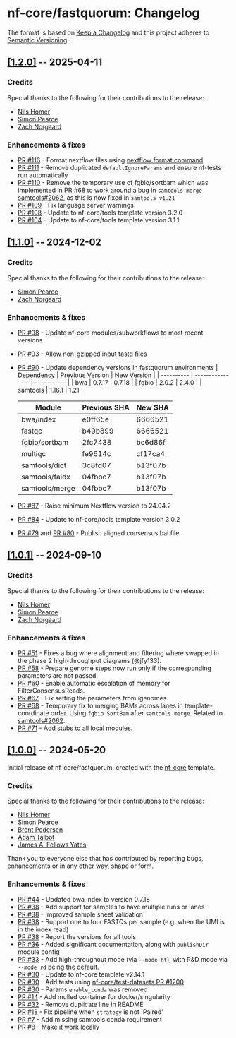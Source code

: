 # nf-core/fastquorum: Changelog

The format is based on [Keep a Changelog](https://keepachangelog.com/en/1.0.0/)
and this project adheres to [Semantic Versioning](https://semver.org/spec/v2.0.0.html).

## [[1.2.0]](https://github.com/nf-core/fastquorum/releases/tag/1.2.0) -- 2025-04-11

### Credits

Special thanks to the following for their contributions to the release:

- [Nils Homer](https://github.com/nh13)
- [Simon Pearce](https://github.com/SPPearce)
- [Zach Norgaard](https://github.com/znorgaard)

### Enhancements & fixes

- [PR #116](https://github.com/nf-core/fastquorum/pull/116) - Format nextflow files using [nextflow format command](https://github.com/nextflow-io/nextflow/pull/5908)
- [PR #111](https://github.com/nf-core/fastquorum/pull/111) - Remove duplicated `defaultIgnoreParams` and ensure nf-tests run automatically
- [PR #110](https://github.com/nf-core/fastquorum/pull/110) - Remove the temporary use of fgbio/sortbam which was implemented in [PR #68](https://github.com/nf-core/fastquorum/pull/68) to work around a bug in `samtools merge` [samtools#2062](https://github.com/samtools/samtools/pull/2062), as this is now fixed in `samtools v1.21`
- [PR #109](https://github.com/nf-core/fastquorum/pull/109) - Fix language server warnings
- [PR #108](https://github.com/nf-core/fastquorum/pull/108) - Update to nf-core/tools template version 3.2.0
- [PR #104](https://github.com/nf-core/fastquorum/pull/104) - Update to nf-core/tools template version 3.1.1

## [[1.1.0]](https://github.com/nf-core/fastquorum/releases/tag/1.1.0) -- 2024-12-02

### Credits

Special thanks to the following for their contributions to the release:

- [Simon Pearce](https://github.com/SPPearce)
- [Zach Norgaard](https://github.com/znorgaard)

### Enhancements & fixes

- [PR #98](https://github.com/nf-core/fastquorum/pull/98) - Update nf-core modules/subworkflows to most recent versions
- [PR #93](https://github.com/nf-core/fastquorum/pull/93) - Allow non-gzipped input fastq files
- [PR #90](https://github.com/nf-core/fastquorum/pull/90) - Update dependency versions in fastquorum environments
  | Dependency | Previous Version | New Version |
  | ---------- | ---------------- | ----------- |
  | bwa | 0.7.17 | 0.7.18 |
  | fgbio | 2.0.2 | 2.4.0 |
  | samtools | 1.16.1 | 1.21 |

  | Module         | Previous SHA | New SHA |
  | -------------- | ------------ | ------- |
  | bwa/index      | e0ff65e      | 6666521 |
  | fastqc         | b49b899      | 6666521 |
  | fgbio/sortbam  | 2fc7438      | bc6d86f |
  | multiqc        | fe9614c      | cf17ca4 |
  | samtools/dict  | 3c8fd07      | b13f07b |
  | samtools/faidx | 04fbbc7      | b13f07b |
  | samtools/merge | 04fbbc7      | b13f07b |

- [PR #87](https://github.com/nf-core/fastquorum/pull/87) - Raise minimum Nextflow version to 24.04.2
- [PR #84](https://github.com/nf-core/fastquorum/pull/84) - Update to nf-core/tools template version 3.0.2
- [PR #79](https://github.com/nf-core/fastquorum/pull/79) and [PR #80](https://github.com/nf-core/fastquorum/pull/80) - Publish aligned consensus bai file

## [[1.0.1]](https://github.com/nf-core/fastquorum/releases/tag/1.0.1) -- 2024-09-10

### Credits

Special thanks to the following for their contributions to the release:

- [Nils Homer](https://github.com/nh13)
- [Simon Pearce](https://github.com/SPPearce)
- [Zach Norgaard](https://github.com/znorgaard)

### Enhancements & fixes

- [PR #51](https://github.com/nf-core/fastquorum/pull/51) - Fixes a bug where alignment and filtering where swapped in the phase 2 high-throughput diagrams (@jfy133).
- [PR #58](https://github.com/nf-core/fastquorum/pull/58) - Prepare genome steps now run only if the corresponding parameters are not passed.
- [PR #60](https://github.com/nf-core/fastquorum/pull/60) - Enable automatic escalation of memory for FilterConsensusReads.
- [PR #67](https://github.com/nf-core/fastquorum/pull/67) - Fix setting the parameters from igenomes.
- [PR #68](https://github.com/nf-core/fastquorum/pull/68) - Temporary fix to merging BAMs across lanes in template-coordinate order. Using `fgbio SortBam` after `samtools merge`. Related to [samtools#2062](https://github.com/samtools/samtools/pull/2062).
- [PR #71](https://github.com/nf-core/fastquorum/pull/71) - Add stubs to all local modules.

## [[1.0.0]](https://github.com/nf-core/fastquorum/releases/tag/1.0.0) -- 2024-05-20

Initial release of nf-core/fastquorum, created with the [nf-core](https://nf-co.re/) template.

### Credits

Special thanks to the following for their contributions to the release:

- [Nils Homer](https://github.com/nh13)
- [Simon Pearce](https://github.com/SPPearce)
- [Brent Pedersen](https://github.com/brentp)
- [Adam Talbot](https://github.com/adamrtalbot)
- [James A. Fellows Yates](https://github.com/jfy133)

Thank you to everyone else that has contributed by reporting bugs, enhancements or in any other way, shape or form.

### Enhancements & fixes

- [PR #44](https://github.com/nf-core/fastquorum/pull/38) - Updated bwa index to version 0.7.18
- [PR #38](https://github.com/nf-core/fastquorum/pull/38) - Add support for samples to have multiple runs or lanes
- [PR #38](https://github.com/nf-core/fastquorum/pull/38) - Improved sample sheet validation
- [PR #38](https://github.com/nf-core/fastquorum/pull/38) - Support one to four FASTQs per sample (e.g. when the UMI is in the index read)
- [PR #38](https://github.com/nf-core/fastquorum/pull/38) - Report the versions for all tools
- [PR #36](https://github.com/nf-core/fastquorum/pull/36) - Added significant documentation, along with `publishDir` module config
- [PR #33](https://github.com/nf-core/fastquorum/pull/33) - Add high-throughout mode (via `--mode ht`), with R&D mode via `--mode rd` being the default.
- [PR #30](https://github.com/nf-core/fastquorum/pull/30) - Update to nf-core template v2.14.1
- [PR #30](https://github.com/nf-core/fastquorum/pull/30) - Add tests using [nf-core/test-datasets PR #1200](https://github.com/nf-core/test-datasets/pull/1200)
- [PR #30](https://github.com/nf-core/fastquorum/pull/30) - Params `enable_conda` was removed
- [PR #14](https://github.com/nf-core/fastquorum/pull/14) - Add mulled container for docker/singularity
- [PR #32](https://github.com/nf-core/fastquorum/pull/32) - Remove duplicate line in README
- [PR #18](https://github.com/nf-core/fastquorum/pull/18) - Fix pipeline when `strategy` is not 'Paired'
- [PR #7](https://github.com/nf-core/fastquorum/pull/7) - Add missing samtools conda requirement
- [PR #8](https://github.com/nf-core/fastquorum/pull/8) - Make it work locally
